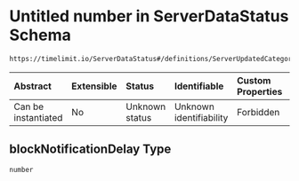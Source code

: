 # Untitled number in ServerDataStatus Schema

```txt
https://timelimit.io/ServerDataStatus#/definitions/ServerUpdatedCategoryBaseData/properties/blockNotificationDelay
```

| Abstract            | Extensible | Status         | Identifiable            | Custom Properties | Additional Properties | Access Restrictions | Defined In                                                                            |
| :------------------ | :--------- | :------------- | :---------------------- | :---------------- | :-------------------- | :------------------ | :------------------------------------------------------------------------------------ |
| Can be instantiated | No         | Unknown status | Unknown identifiability | Forbidden         | Allowed               | none                | [ServerDataStatus.schema.json\*](ServerDataStatus.schema.json "open original schema") |

## blockNotificationDelay Type

`number`
